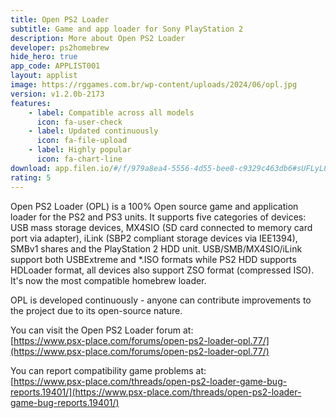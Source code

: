 ```yaml
---
title: Open PS2 Loader
subtitle: Game and app loader for Sony PlayStation 2
description: More about Open PS2 Loader
developer: ps2homebrew
hide_hero: true
app_code: APPLIST001
layout: applist
image: https://rggames.com.br/wp-content/uploads/2024/06/opl.jpg
version: v1.2.0b-2173
features:
    - label: Compatible across all models
      icon: fa-user-check
    - label: Updated continuously
      icon: fa-file-upload
    - label: Highly popular
      icon: fa-chart-line
download: app.filen.io/#/f/979a8ea4-5556-4d55-bee8-c9329c463db6#sUFLyL85q45reUqcrrazZWktYK0pHjk6
rating: 5
---
```


Open PS2 Loader (OPL) is a 100% Open source game and application loader for the PS2 and PS3 units. It supports five categories of devices: USB mass storage devices, MX4SIO (SD card connected to memory card port via adapter), iLink (SBP2 compliant storage devices via IEE1394), SMBv1 shares and the PlayStation 2 HDD unit. USB/SMB/MX4SIO/iLink support both USBExtreme and *.ISO formats while PS2 HDD supports HDLoader format, all devices also support ZSO format (compressed ISO). It's now the most compatible homebrew loader.  

OPL is developed continuously - anyone can contribute improvements to the project due to its open-source nature.  

You can visit the Open PS2 Loader forum at:  
[https://www.psx-place.com/forums/open-ps2-loader-opl.77/](https://www.psx-place.com/forums/open-ps2-loader-opl.77/)

You can report compatibility game problems at:  
[https://www.psx-place.com/threads/open-ps2-loader-game-bug-reports.19401/](https://www.psx-place.com/threads/open-ps2-loader-game-bug-reports.19401/)
